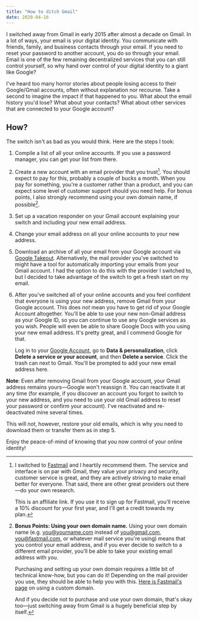 ```yaml
---
title: "How to ditch Gmail"
date: 2020-04-16
---
```

I switched away from Gmail in early 2015 after almost a decade on Gmail. In a lot of ways, your email is your digital identity. You communicate with friends, family, and business contacts through your email. If you need to reset your password to another account, you do so through your email. Email is one of the few remaining decentralized services that you can still control yourself, so why hand over control of your digital identity to a giant like Google?

I've heard too many horror stories about people losing access to their Google/Gmail accounts, often without explanation nor recourse. Take a second to imagine the impact if that happened to you. What about the email history you'd lose? What about your contacts? What about other services that are connected to your Google account?

## How?
The switch isn't as bad as you would think. Here are the steps I took:

1. Compile a list of all your online accounts. If you use a password manager, you can get your list from there.
2. Create a new account with an email provider that you trust[^1]. You should expect to pay for this, probably a couple of bucks a month. When you pay for something, you're a customer rather than a product, and you can expect some level of customer support should you need help. For bonus points, I also strongly recommend using your own domain name, if possible[^2].
3. Set up a vacation responder on your Gmail account explaining your switch and including your new email address.
4. Change your email address on all your online accounts to your new address.
5. Download an archive of all your email from your Google account via [Google Takeout](https://takeout.google.com). Alternatively, the mail provider you've switched to might have a tool for automatically importing your emails from your Gmail account. I had the option to do this with the provider I switched to, but I decided to take advantage of the switch to get a fresh start on my email.
5. After you've switched all of your online accounts and you feel confident that everyone is using your new address, remove Gmail from your Google account. This does *not* mean you have to get rid of your Google Account altogether. You'll be able to use your new non-Gmail address as your Google ID, so you can continue to use any Google services as you wish. People will even be able to share Google Docs with you using your new email address. It's pretty great, and I commend Google for that. 

    Log in to your [Google Account](https://myaccount.google.com), go to **Data &amp; personalization**, click **Delete a service or your account**, and then **Delete a service**. Click the trash can next to Gmail. You'll be prompted to add your new email address here.

**Note**: Even after removing Gmail from your Google account, your Gmail address remains yours&mdash;Google won't reassign it. You can reactivate it at any time (for example, if you discover an account you forgot to switch to your new address, and you need to use your old Gmail address to reset your password or confirm your account). I've reactivated and re-deactivated mine several times.

This will *not*, however, restore your old emails, which is why you need to download them or transfer them as in step 5.

Enjoy the peace-of-mind of knowing that you now control of your online identity!


[^1]: I switched to [Fastmail](https://ref.fm/u13916757) and I heartily recommend them. The service and interface is on par with Gmail, they value your privacy and security, customer service is great, and they are actively striving to make email better for everyone. That said, there are other great providers out there&mdash;do your own research.

    This is an affiliate link. If you use it to sign up for Fastmail, you'll receive a 10% discount for your first year, and I'll get a credit towards my plan.

[^2]: **Bonus Points: Using your own domain name.** Using your own domain name (e.g. you@yourname.com instead of you@gmail.com, you@fastmail.com, or whatever mail service you're using) means that you control your email address, and if you ever decide to switch to a different email provider, you'll be able to take your existing email address with you.

    Purchasing and setting up your own domain requires a little bit of technical know-how, but you can do it! Depending on the mail provider you use, they should be able to help you with this. [Here is Fastmail's page](https://www.fastmail.com/help/receive/domains.html) on using a custom domain.

    And if you decide not to purchase and use your own domain, that's okay too&mdash;just switching away from Gmail is a hugely beneficial step by itself.
